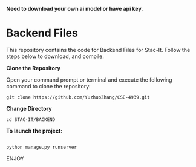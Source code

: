 **Need to download your own ai model or have api key.**

# Backend Files

This repository contains the code for Backend Files for Stac-It. Follow the steps below to download, and compile.

**Clone the Repository**

Open your command prompt or terminal and execute the following command to clone the repository:
```shell
git clone https://github.com/YuzhuoZhang/CSE-4939.git
```
**Change Directory**

```shell
cd STAC-IT/BACKEND
```
**To launch the project:**

```shell

python manage.py runserver
```
ENJOY


